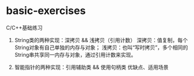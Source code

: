 # basic-exercises
C/C++基础练习

1. String类的两种实现：深拷贝 && 浅拷贝（引用计数）
  深拷贝：值复制，每个String对象有自己单独的内存与对象；
  浅拷贝：也叫“写时拷贝”，多个相同的String串共享同一内存与对象，通过引用计数来实现。
  
2. 智能指针的两种实现：引用辅助类 && 使用句柄类
  优缺点、适用场景
